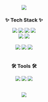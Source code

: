 <div align="center">
  <img src='https://capsule-render.vercel.app/api?type=venom&height=200&color=0:000000,100:008080&text=Hey%20there!%20I%20am%20Sway.&textBg=false&reversal=false&fontColor=ffffff&fontSize=60' />
</div>

<h3 align="center">✨ Tech Stack ✨</h2>
<div align="center">
  <img src="https://img.shields.io/badge/-HTML5-F05032?style=for-the-badge&logo=html5&logoColor=ffffff" />
  <img src="https://img.shields.io/badge/-CSS3-007ACC?style=for-the-badge&logo=css3" />
  <img src="https://img.shields.io/badge/-JavaScript-%23F7DF1C?style=for-the-badge&logo=javascript&logoColor=000000&labelColor=%23F7DF1C&color=%23FFCE5A" />
  <img src="https://img.shields.io/badge/TypeScript-007ACC?style=for-the-badge&logo=typescript&logoColor=white" />
</div>
<div align="center">
  <img src="https://img.shields.io/badge/React-20232A?style=for-the-badge&logo=react&logoColor=61DAFB" />
  <img src="https://img.shields.io/badge/styled--components-DB7093?style=for-the-badge&logo=styled-components&logoColor=white" />
</div>
<br>
<div align="center">
  <img src="https://img.shields.io/badge/Node.js-43853D?style=for-the-badge&logo=node.js&logoColor=white" />
  <img src="https://img.shields.io/badge/express.js-%23404d59.svg?style=for-the-badge&logo=express&logoColor=%2361DAFB" />
  <img src="https://img.shields.io/badge/MongoDB-4EA94B?style=for-the-badge&logo=mongodb&logoColor=white" />
</div>

<br>

<h3 align="center">🛠️ Tools 🛠️</h2>
<div align="center">
  <img src="https://img.shields.io/badge/git-%23F05033.svg?style=for-the-badge&logo=git&logoColor=white" />
  <img src="https://img.shields.io/badge/github-%23121011.svg?style=for-the-badge&logo=github&logoColor=white" />
  <img src="https://img.shields.io/badge/Notion-%23000000.svg?style=for-the-badge&logo=notion&logoColor=white" />
</div>

<br>
<br>

<div align="center">
  <img src='https://github-readme-stats.vercel.app/api?username=sway3&show_icons=true&theme=tokyonight' />
</div>
